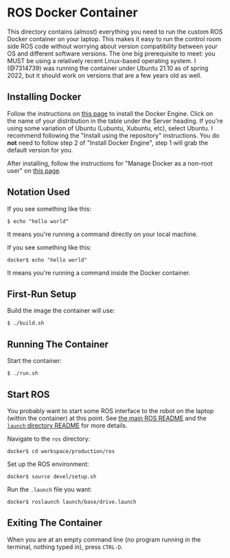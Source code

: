 # ROS Docker Container
This directory contains (almost) everything you need to run the custom ROS Docker container on your laptop. This makes it easy to run the control room side ROS code without worrying about version compatibility between your OS and different software versions. The one big prerequisite to meet: you MUST be using a relatively recent Linux-based operating system. I (@7314739) was running the container under Ubuntu 21.10 as of spring 2022, but it should work on versions that are a few years old as well.

## Installing Docker
Follow the instructions on [this page](https://docs.docker.com/engine/install/) to install the Docker Engine. Click on the name of your distribution in the table under the Server heading. If you're using some variation of Ubuntu (Lubuntu, Xubuntu, etc), select Ubuntu. I recommend following the "Install using the repository" instructions. You do **not** need to follow step 2 of "Install Docker Engine", step 1 will grab the default version for you.

After installing, follow the instructions for "Manage Docker as a non-root user" on [this page](https://docs.docker.com/engine/install/linux-postinstall/#manage-docker-as-a-non-root-user).

## Notation Used
If you see something like this:

`$ echo "hello world"`

It means you're running a command directly on your local machine.

If you see something like this:

`docker$ echo "hello world"`

It means you're running a command inside the Docker container.

## First-Run Setup
Build the image the container will use:

`$ ./build.sh`

## Running The Container
Start the container:

`$ ./run.sh`

## Start ROS
You probably want to start some ROS interface to the robot on the laptop (within the container) at this point. See [the main ROS README](/ros/README.md) and the [`launch` directory README](/ros/launch/README.md) for more details.

Navigate to the `ros` directory:

`docker$ cd workspace/production/ros`

Set up the ROS environment:

`docker$ source devel/setup.sh`

Run the `.launch` file you want:

`docker$ roslaunch launch/base/drive.launch`

## Exiting The Container
When you are at an empty command line (no program running in the terminal, nothing typed in), press `CTRL-D`.